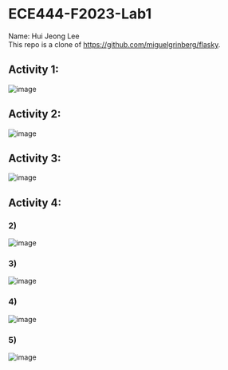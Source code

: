 # ECE444-F2023-Lab1
Name: Hui Jeong Lee  
This repo is a clone of https://github.com/miguelgrinberg/flasky.
## Activity 1:
![image](https://github.com/huijeong1015/ECE444-F2023-Lab1/assets/64668622/ec7de213-a223-48cb-8387-c292c8c9dcf1)
## Activity 2:
![image](https://github.com/huijeong1015/ECE444-F2023-Lab1/assets/64668622/052e09d8-2aa2-423a-9e17-b4eed3f47f43)
## Activity 3:
![image](https://github.com/huijeong1015/ECE444-F2023-Lab1/assets/64668622/e6a2f4f5-9161-49b7-a115-d7edd021fe02)
## Activity 4:
### 2)
![image](https://github.com/huijeong1015/ECE444-F2023-Lab1/assets/64668622/d65a812f-1ee6-4ae0-9983-7aaa12b10267)
### 3)
![image](https://github.com/huijeong1015/ECE444-F2023-Lab1/assets/64668622/85db0d0e-f2f6-4fce-a6c3-938427eeb76b)
### 4)
![image](https://github.com/huijeong1015/ECE444-F2023-Lab1/assets/64668622/d5dc39aa-5c25-4baa-b0a1-cf3de6ebb472)
### 5)
![image](https://github.com/huijeong1015/ECE444-F2023-Lab1/assets/64668622/d4d3cc2a-66a5-4d89-928e-0c5a2aaaeb08)
